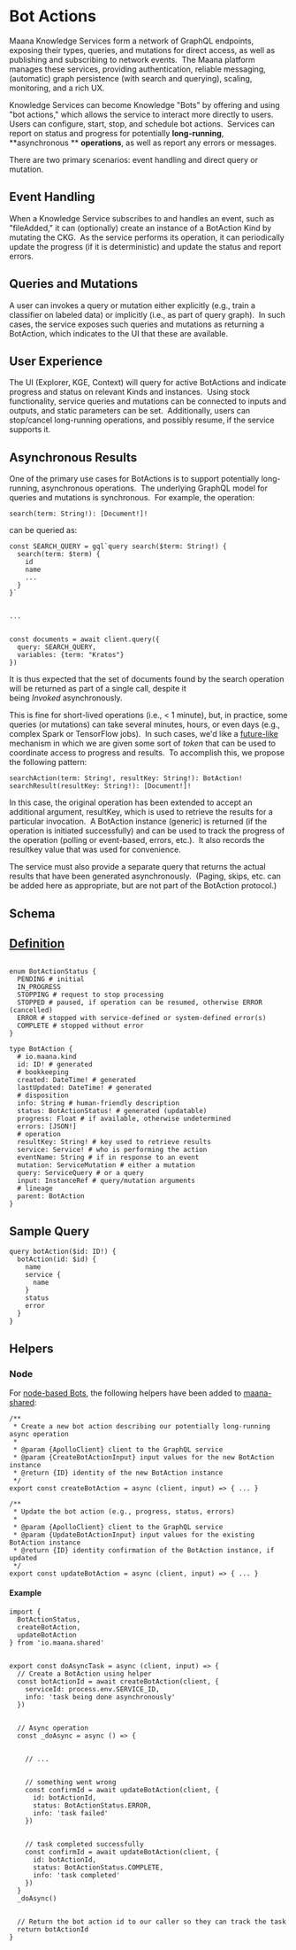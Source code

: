 # Bot Actions

Maana Knowledge Services form a network of GraphQL endpoints, exposing their types, queries, and mutations for direct access, as well as publishing and subscribing to network events.  The Maana platform manages these services, providing authentication, reliable messaging, (automatic) graph persistence (with search and querying), scaling, monitoring, and a rich UX.

Knowledge Services can become Knowledge "Bots" by offering and using "bot actions," which allows the service to interact more directly to users.  Users can configure, start, stop, and schedule bot actions.  Services can report on status and progress for potentially **long-running**, **asynchronous ** **operations**, as well as report any errors or messages.

There are two primary scenarios: event handling and direct query or mutation.

## Event Handling

When a Knowledge Service subscribes to and handles an event, such as "fileAdded," it can (optionally) create an instance of a BotAction Kind by mutating the CKG.  As the service performs its operation, it can periodically update the progress (if it is deterministic) and update the status and report errors.

## Queries and Mutations

A user can invokes a query or mutation either explicitly (e.g., train a classifier on labeled data) or implicitly (i.e., as part of query graph).  In such cases, the service exposes such queries and mutations as returning a BotAction, which indicates to the UI that these are available.

## User Experience

The UI (Explorer, KGE, Context) will query for active BotActions and indicate progress and status on relevant Kinds and instances.  Using stock functionality, service queries and mutations can be connected to inputs and outputs, and static parameters can be set.  Additionally, users can stop/cancel long-running operations, and possibly resume, if the service supports it.

## Asynchronous Results

One of the primary use cases for BotActions is to support potentially long-running, asynchronous operations.  The underlying GraphQL model for queries and mutations is synchronous.  For example, the operation:

`search(term: String!): [Document!]!`

can be queried as:

```
const SEARCH_QUERY = gql`query search($term: String!) {
  search(term: $term) {
    id
    name
    ...
  }
}`


...


const documents = await client.query({
  query: SEARCH_QUERY,
  variables: {term: "Kratos"}
})
```

It is thus expected that the set of documents found by the search operation will be returned as part of a single call, despite it being _Invoked_ asynchronously.

This is fine for short-lived operations (i.e., < 1 minute), but, in practice, some queries (or mutations) can take several minutes, hours, or even days (e.g., complex Spark or TensorFlow jobs).  In such cases, we'd like a [future-like](https://en.wikipedia.org/wiki/Futures_and_promises) mechanism in which we are given some sort of _token_ that can be used to coordinate access to progress and results.  To accomplish this, we propose the following pattern:

```
searchAction(term: String!, resultKey: String!): BotAction!
searchResult(resultKey: String!): [Document!]!
```

In this case, the original operation has been extended to accept an additional argument, resultKey, which is used to retrieve the results for a particular invocation.  A BotAction instance (generic) is returned (if the operation is initiated successfully) and can be used to track the progress of the operation (polling or event-based, errors, etc.).  It also records the resultkey value that was used for convenience.

The service must also provide a separate query that returns the actual results that have been generated asynchronously.  (Paging, skips, etc. can be added here as appropriate, but are not part of the BotAction protocol.)

## Schema

## [Definition](https://bitbucket.corp.maana.io/projects/H4/repos/h4/browse/ksvcs/packages/maana-system/models/bot.gql)

```

enum BotActionStatus {
  PENDING # initial
  IN_PROGRESS
  STOPPING # request to stop processing
  STOPPED # paused, if operation can be resumed, otherwise ERROR (cancelled)
  ERROR # stopped with service-defined or system-defined error(s)
  COMPLETE # stopped without error
}

type BotAction {
  # io.maana.kind
  id: ID! # generated
  # bookkeeping
  created: DateTime! # generated
  lastUpdated: DateTime! # generated
  # disposition
  info: String # human-friendly description
  status: BotActionStatus! # generated (updatable)
  progress: Float # if available, otherwise undetermined
  errors: [JSON!]
  # operation
  resultKey: String! # key used to retrieve results
  service: Service! # who is performing the action
  eventName: String # if in response to an event
  mutation: ServiceMutation # either a mutation
  query: ServiceQuery # or a query
  input: InstanceRef # query/mutation arguments
  # lineage
  parent: BotAction
}

```

## Sample Query

```
query botAction($id: ID!) {
  botAction(id: $id) {
    name
    service {
      name
    }
    status
    error
  }
}
```

## Helpers

### Node

For [node-based Bots](https://github.com/maana-io/Q-ksvc-templates/tree/master/node), the following helpers have been added to [maana-shared](https://bitbucket.corp.maana.io/projects/H4/repos/h4/browse/ksvcs/packages/maana-shared/src/botAction.js):

```
/**
 * Create a new bot action describing our potentially long-running async operation
 *
 * @param {ApolloClient} client to the GraphQL service
 * @param {CreateBotActionInput} input values for the new BotAction instance
 * @return {ID} identity of the new BotAction instance
 */
export const createBotAction = async (client, input) => { ... }

/**
 * Update the bot action (e.g., progress, status, errors)
 *
 * @param {ApolloClient} client to the GraphQL service
 * @param {UpdateBotActionInput} input values for the existing BotAction instance
 * @return {ID} identity confirmation of the BotAction instance, if updated
 */
export const updateBotAction = async (client, input) => { ... }
```

#### Example

```
import {
  BotActionStatus,
  createBotAction,
  updateBotAction
} from 'io.maana.shared'


export const doAsyncTask = async (client, input) => {
  // Create a BotAction using helper
  const botActionId = await createBotAction(client, {
    serviceId: process.env.SERVICE_ID,
    info: 'task being done asynchronously'
  })


  // Async operation
  const _doAsync = async () => {


    // ...


    // something went wrong
    const confirmId = await updateBotAction(client, {
      id: botActionId,
      status: BotActionStatus.ERROR,
      info: 'task failed'
    })


    // task completed successfully
    const confirmId = await updateBotAction(client, {
      id: botActionId,
      status: BotActionStatus.COMPLETE,
      info: 'task completed'
    })
  }
  _doAsync()


  // Return the bot action id to our caller so they can track the task
  return botActionId
}
```
